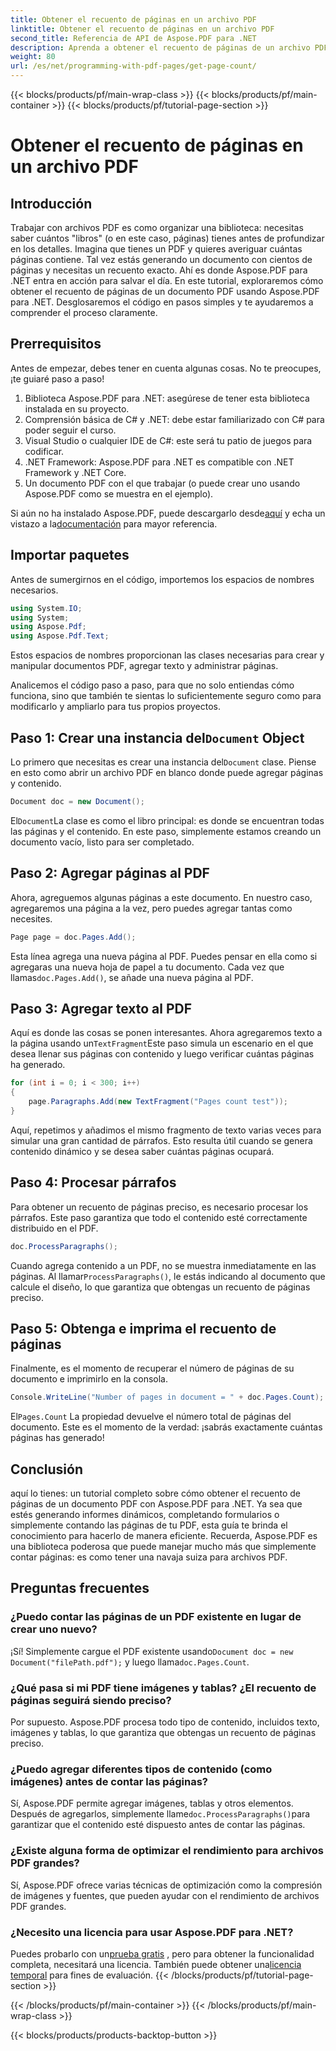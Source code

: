 ```yaml
---
title: Obtener el recuento de páginas en un archivo PDF
linktitle: Obtener el recuento de páginas en un archivo PDF
second_title: Referencia de API de Aspose.PDF para .NET
description: Aprenda a obtener el recuento de páginas de un archivo PDF con Aspose.PDF para .NET. Siga nuestra guía paso a paso para obtener una solución sencilla y eficaz.
weight: 80
url: /es/net/programming-with-pdf-pages/get-page-count/
---
```


{{< blocks/products/pf/main-wrap-class >}}
{{< blocks/products/pf/main-container >}}
{{< blocks/products/pf/tutorial-page-section >}}

# Obtener el recuento de páginas en un archivo PDF

## Introducción

Trabajar con archivos PDF es como organizar una biblioteca: necesitas saber cuántos "libros" (o en este caso, páginas) tienes antes de profundizar en los detalles. Imagina que tienes un PDF y quieres averiguar cuántas páginas contiene. Tal vez estás generando un documento con cientos de páginas y necesitas un recuento exacto. Ahí es donde Aspose.PDF para .NET entra en acción para salvar el día. En este tutorial, exploraremos cómo obtener el recuento de páginas de un documento PDF usando Aspose.PDF para .NET. Desglosaremos el código en pasos simples y te ayudaremos a comprender el proceso claramente.

## Prerrequisitos

Antes de empezar, debes tener en cuenta algunas cosas. No te preocupes, ¡te guiaré paso a paso!

1. Biblioteca Aspose.PDF para .NET: asegúrese de tener esta biblioteca instalada en su proyecto.
2. Comprensión básica de C# y .NET: debe estar familiarizado con C# para poder seguir el curso.
3. Visual Studio o cualquier IDE de C#: este será tu patio de juegos para codificar.
4. .NET Framework: Aspose.PDF para .NET es compatible con .NET Framework y .NET Core.
5. Un documento PDF con el que trabajar (o puede crear uno usando Aspose.PDF como se muestra en el ejemplo).

 Si aún no ha instalado Aspose.PDF, puede descargarlo desde[aquí](https://releases.aspose.com/pdf/net/) y echa un vistazo a la[documentación](https://reference.aspose.com/pdf/net/) para mayor referencia.

## Importar paquetes

Antes de sumergirnos en el código, importemos los espacios de nombres necesarios.

```csharp
using System.IO;
using System;
using Aspose.Pdf;
using Aspose.Pdf.Text;
```

Estos espacios de nombres proporcionan las clases necesarias para crear y manipular documentos PDF, agregar texto y administrar páginas.

Analicemos el código paso a paso, para que no solo entiendas cómo funciona, sino que también te sientas lo suficientemente seguro como para modificarlo y ampliarlo para tus propios proyectos.

##  Paso 1: Crear una instancia del`Document` Object

 Lo primero que necesitas es crear una instancia del`Document` clase. Piense en esto como abrir un archivo PDF en blanco donde puede agregar páginas y contenido.

```csharp
Document doc = new Document();
```

 El`Document`La clase es como el libro principal: es donde se encuentran todas las páginas y el contenido. En este paso, simplemente estamos creando un documento vacío, listo para ser completado.

## Paso 2: Agregar páginas al PDF

Ahora, agreguemos algunas páginas a este documento. En nuestro caso, agregaremos una página a la vez, pero puedes agregar tantas como necesites.

```csharp
Page page = doc.Pages.Add();
```

 Esta línea agrega una nueva página al PDF. Puedes pensar en ella como si agregaras una nueva hoja de papel a tu documento. Cada vez que llamas`doc.Pages.Add()`, se añade una nueva página al PDF.

## Paso 3: Agregar texto al PDF

 Aquí es donde las cosas se ponen interesantes. Ahora agregaremos texto a la página usando un`TextFragment`Este paso simula un escenario en el que desea llenar sus páginas con contenido y luego verificar cuántas páginas ha generado.

```csharp
for (int i = 0; i < 300; i++)
{
    page.Paragraphs.Add(new TextFragment("Pages count test"));
}
```

Aquí, repetimos y añadimos el mismo fragmento de texto varias veces para simular una gran cantidad de párrafos. Esto resulta útil cuando se genera contenido dinámico y se desea saber cuántas páginas ocupará.

## Paso 4: Procesar párrafos

Para obtener un recuento de páginas preciso, es necesario procesar los párrafos. Este paso garantiza que todo el contenido esté correctamente distribuido en el PDF.

```csharp
doc.ProcessParagraphs();
```

 Cuando agrega contenido a un PDF, no se muestra inmediatamente en las páginas. Al llamar`ProcessParagraphs()`, le estás indicando al documento que calcule el diseño, lo que garantiza que obtengas un recuento de páginas preciso.

## Paso 5: Obtenga e imprima el recuento de páginas

Finalmente, es el momento de recuperar el número de páginas de su documento e imprimirlo en la consola.

```csharp
Console.WriteLine("Number of pages in document = " + doc.Pages.Count);
```

 El`Pages.Count` La propiedad devuelve el número total de páginas del documento. Este es el momento de la verdad: ¡sabrás exactamente cuántas páginas has generado!

## Conclusión

aquí lo tienes: un tutorial completo sobre cómo obtener el recuento de páginas de un documento PDF con Aspose.PDF para .NET. Ya sea que estés generando informes dinámicos, completando formularios o simplemente contando las páginas de tu PDF, esta guía te brinda el conocimiento para hacerlo de manera eficiente. Recuerda, Aspose.PDF es una biblioteca poderosa que puede manejar mucho más que simplemente contar páginas: es como tener una navaja suiza para archivos PDF.

## Preguntas frecuentes

### ¿Puedo contar las páginas de un PDF existente en lugar de crear uno nuevo?  
 ¡Sí! Simplemente cargue el PDF existente usando`Document doc = new Document("filePath.pdf");` y luego llama`doc.Pages.Count`.

### ¿Qué pasa si mi PDF tiene imágenes y tablas? ¿El recuento de páginas seguirá siendo preciso?  
Por supuesto. Aspose.PDF procesa todo tipo de contenido, incluidos texto, imágenes y tablas, lo que garantiza que obtengas un recuento de páginas preciso.

### ¿Puedo agregar diferentes tipos de contenido (como imágenes) antes de contar las páginas?  
 Sí, Aspose.PDF permite agregar imágenes, tablas y otros elementos. Después de agregarlos, simplemente llame`doc.ProcessParagraphs()`para garantizar que el contenido esté dispuesto antes de contar las páginas.

### ¿Existe alguna forma de optimizar el rendimiento para archivos PDF grandes?  
Sí, Aspose.PDF ofrece varias técnicas de optimización como la compresión de imágenes y fuentes, que pueden ayudar con el rendimiento de archivos PDF grandes.

### ¿Necesito una licencia para usar Aspose.PDF para .NET?  
 Puedes probarlo con un[prueba gratis](https://releases.aspose.com/) , pero para obtener la funcionalidad completa, necesitará una licencia. También puede obtener una[licencia temporal](https://purchase.aspose.com/temporary-license/) para fines de evaluación.
{{< /blocks/products/pf/tutorial-page-section >}}

{{< /blocks/products/pf/main-container >}}
{{< /blocks/products/pf/main-wrap-class >}}

{{< blocks/products/products-backtop-button >}}

